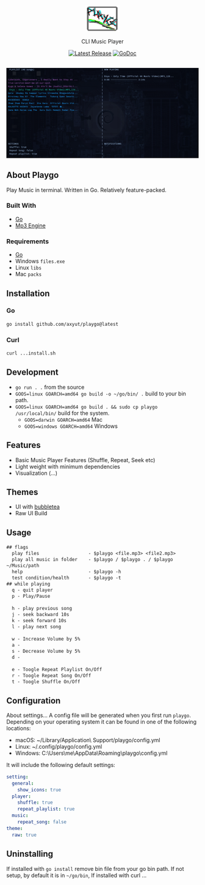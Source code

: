 <p align="center">
  <img src="./assets/logo.png" height="70" width="90" />
  <p align="center">
    CLI Music Player
  </p>
  <p align="center">
    <a href="https://github.com/axyut/playgo/releases"><img src="https://img.shields.io/github/v/release/axyut/playgo" alt="Latest Release"></a>
    <a href="https://pkg.go.dev/github.com/axyut/playgo#section-readme"><img src="https://godoc.org/github.com/golang/gddo?status.svg" alt="GoDoc"></a>
  </p>
</p>

<p align="center" style="margin-top: 30px; margin-bottom: 20px;">
  <img src="./assets/player.png" alt="default screenshot">
</p>

## About Playgo

Play Music in terminal. Written in Go. Relatively feature-packed.

### Built With

- [Go](https://golang.org/)
- [Mp3 Engine](https://github.com/ebitengine/oto/v3)

### Requirements
- [Go](https://golang.org/)
- Windows `files.exe`
- Linux `libs`
- Mac `packs`

## Installation

### Go
```bash
go install github.com/axyut/playgo@latest
```
### Curl
```bash
curl ...install.sh
```

## Development
- `go run . .` from the source
- `GOOS=linux GOARCH=amd64 go build -o ~/go/bin/ .` build to your bin path.
- `GOOS=linux GOARCH=amd64 go build . && sudo cp playgo /usr/local/bin/` build for the system.
  - `GOOS=darwin GOARCH=amd64` Mac
  - `GOOS=windows GOARCH=amd64` Windows

## Features
- Basic Music Player Features (Shuffle, Repeat, Seek etc)
- Light weight with minimum dependencies
- Visualization (...)

## Themes
- UI with [bubbletea](https://github.com/charmbracelet/bubbletea)
- Raw UI Build

## Usage
```plaintext
## flags
  play files                  - $playgo <file.mp3> <file2.mp3>
  play all music in folder    - $playgo / $playgo . / $playgo ~/Music/path
  help                        - $playgo -h
  test condition/health       - $playgo -t
## while playing
  q - quit player
  p - Play/Pause

  h - play previous song
  j - seek backward 10s
  k - seek forward 10s
  l - play next song

  w - Increase Volume by 5%
  a - 
  s - Decrease Volume by 5%
  d -

  e - Toogle Repeat Playlist On/Off
  r - Toogle Repeat Song On/Off
  t - Toogle Shuffle On/Off
```
## Configuration
About settings...
A config file will be generated when you first run `playgo`. Depending on your operating system it can be found in one of the following locations:

- macOS: ~/Library/Application\ Support/playgo/config.yml
- Linux: ~/.config/playgo/config.yml
- Windows: C:\Users\me\AppData\Roaming\playgo\config.yml

It will include the following default settings:

```yml
setting:
  general:
    show_icons: true
  player:
    shuffle: true
    repeat_playlist: true
  music:
    repeat_song: false
theme:
  raw: true
```
## Uninstalling
If installed with `go install` remove bin file from your go bin path. If not setup, by default it is in `~/go/bin`, If installed with curl ...
<!-- imp
[project structure](https://github.com/golang-standards/project-layout/blob/master/test/README.md)
setup go build command with test mp3 files
-->
